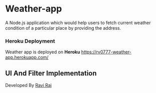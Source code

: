 # Weather-app
A Node.js application which would help users to fetch current weather condition of a particular place by providing the address.

### Heroku Deployment

Weather app is deployed on **Heroku** https://rv0777-weather-app.herokuapp.com/


## UI And Filter Implementation


Developed By [Ravi Raj](https://github.com/git-077-Rvraj/SpaceX/)
